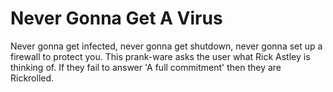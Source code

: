 # Never Gonna Get A Virus

Never gonna get infected, never gonna get shutdown, never gonna set up a firewall to protect you. This prank-ware asks the user what Rick Astley is thinking of. If they fail to answer 'A full commitment' then they are Rickrolled.
